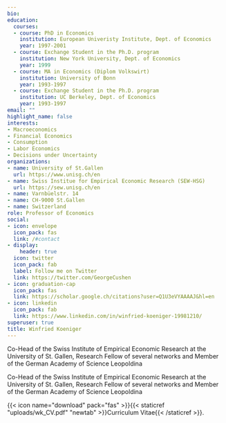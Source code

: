 ```yaml
---
bio:
education:
  courses:
  - course: PhD in Economics
    institution: European Univeristy Institute, Dept. of Economics
    year: 1997-2001
  - course: Exchange Student in the Ph.D. program
    institution: New York University, Dept. of Economics
    year: 1999
  - course: MA in Economics (Diplom Volkswirt)
    institution: University of Bonn
    year: 1993-1997
  - course: Exchange Student in the Ph.D. program
    institution: UC Berkeley, Dept. of Economics
    year: 1993-1997
email: ""
highlight_name: false
interests:
- Macroeconomics
- Financial Economics
- Consumption
- Labor Economics
- Decisions under Uncertainty
organizations:
- name: University of St.Gallen
  url: https://www.unisg.ch/en
- name: Swiss Institue for Empirical Economic Research (SEW-HSG)
  url: https://sew.unisg.ch/en
- name: Varnbüelstr. 14
- name: CH-9000 St.Gallen
- name: Switzerland
role: Professor of Economics
social:
- icon: envelope
  icon_pack: fas
  link: /#contact
- display:
    header: true
  icon: twitter
  icon_pack: fab
  label: Follow me on Twitter
  link: https://twitter.com/GeorgeCushen
- icon: graduation-cap
  icon_pack: fas
  link: https://scholar.google.ch/citations?user=Q1U3eVYAAAAJ&hl=en
- icon: linkedin
  icon_pack: fab
  link: https://www.linkedin.com/in/winfried-koeniger-19981210/
superuser: true
title: Winfried Koeniger
---
```


Co-Head of the Swiss Institute of Empirical Economic Research at the University of St. Gallen,
Research Fellow of several networks and Member of the German Academy of Science Leopoldina

Co-Head of the Swiss Institute of Empirical Economic Research at the University of St. Gallen,
Research Fellow of several networks and Member of the German Academy of Science Leopoldina

{{< icon name="download" pack="fas" >}}{{< staticref "uploads/wk_CV.pdf" "newtab" >}}Curriculum Vitae{{< /staticref >}}.
